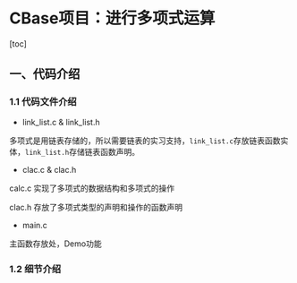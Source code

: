 # CBase项目：进行多项式运算

[toc]

## 一、代码介绍

### 1.1 代码文件介绍

* link_list.c & link_list.h

多项式是用链表存储的，所以需要链表的实习支持，`link_list.c`存放链表函数实体，`link_list.h`存储链表函数声明。

* clac.c & clac.h

calc.c 实现了多项式的数据结构和多项式的操作

clac.h 存放了多项式类型的声明和操作的函数声明

* main.c 

主函数存放处，Demo功能



### 1.2 细节介绍



